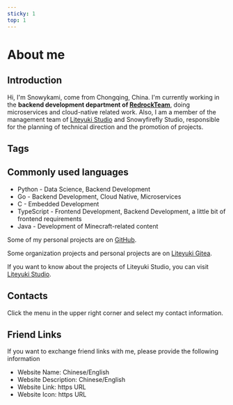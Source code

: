 ```yaml
---
sticky: 1
top: 1
---
```

# About me

## Introduction
Hi, I'm Snowykami, come from Chongqing, China. I'm currently working in the **backend development department of [RedrockTeam](https://redrock.team)**, 
doing microservices and cloud-native related work. 
Also, I am a member of the management team of [Liteyuki Studio](https://liteyuki.icu) and Snowyfirefly Studio, 
responsible for the planning of technical direction and the promotion of projects.

## Tags
<TagsBar />

## Commonly used languages
- Python - Data Science, Backend Development
- Go - Backend Development, Cloud Native, Microservices
- C - Embedded Development
- TypeScript - Frontend Development, Backend Development, a little bit of frontend requirements
- Java - Development of Minecraft-related content

Some of my personal projects are on [GitHub](https://github.com/snowykami/).

Some organization projects and personal projects are on [Liteyuki Gitea](https://git.liteyuki.icu/snowykami).

If you want to know about the projects of Liteyuki Studio, you can visit [Liteyuki Studio](https://liteyuki.icu).

## Contacts
Click the menu in the upper right corner and select my contact information.

## Friend Links
If you want to exchange friend links with me, please provide the following information
- Website Name: Chinese/English
- Website Description: Chinese/English
- Website Link: https URL
- Website Icon: https URL


<script setup lang="ts">
import TagsBar from '../.vitepress/comps/TagsBar.vue'
</script>